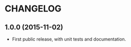 CHANGELOG
=========

## 1.0.0 (2015-11-02)
 - First public release, with unit tests and documentation.
